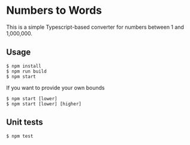 # Numbers to Words

This is a simple Typescript-based converter for numbers between 1 and 1,000,000.

## Usage

```
$ npm install
$ npm run build
$ npm start
```

If you want to provide your own bounds

```
$ npm start [lower]
$ npm start [lower] [higher]
```

## Unit tests

```
$ npm test
```
